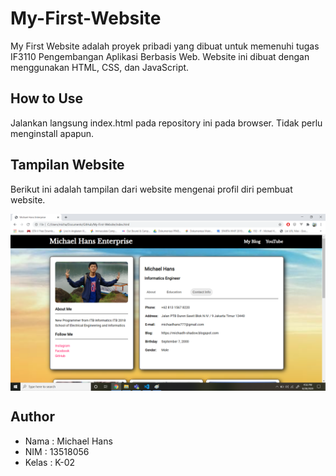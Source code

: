 # My-First-Website
My First Website adalah proyek pribadi yang dibuat untuk memenuhi tugas IF3110 Pengembangan Aplikasi Berbasis Web. Website ini dibuat dengan menggunakan HTML, CSS, dan JavaScript.

## How to Use
Jalankan langsung index.html pada repository ini pada browser. Tidak perlu menginstall apapun.

## Tampilan Website
Berikut ini adalah tampilan dari website mengenai profil diri pembuat website.

<img align="center" src="assets/screenshot.png">

## Author
- Nama	: Michael Hans
- NIM	: 13518056
- Kelas	: K-02